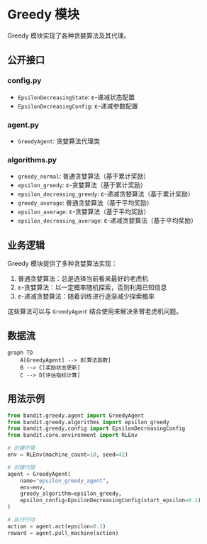 # Greedy 模块

Greedy 模块实现了各种贪婪算法及其代理。

## 公开接口

### config.py
- `EpsilonDecreasingState`: ε-递减状态配置
- `EpsilonDecreasingConfig`: ε-递减参数配置

### agent.py
- `GreedyAgent`: 贪婪算法代理类

### algorithms.py
- `greedy_normal`: 普通贪婪算法（基于累计奖励）
- `epsilon_greedy`: ε-贪婪算法（基于累计奖励）
- `epsilon_decreasing_greedy`: ε-递减贪婪算法（基于累计奖励）
- `greedy_average`: 普通贪婪算法（基于平均奖励）
- `epsilon_average`: ε-贪婪算法（基于平均奖励）
- `epsilon_decreasing_average`: ε-递减贪婪算法（基于平均奖励）

## 业务逻辑

Greedy 模块提供了多种贪婪算法实现：
1. 普通贪婪算法：总是选择当前看来最好的老虎机
2. ε-贪婪算法：以一定概率随机探索，否则利用已知信息
3. ε-递减贪婪算法：随着训练进行逐渐减少探索概率

这些算法可以与 `GreedyAgent` 结合使用来解决多臂老虎机问题。

## 数据流

```mermaid
graph TD
    A[GreedyAgent] --> B[算法函数]
    B --> C[奖励状态更新]
    C --> D[评估指标计算]
```

## 用法示例

```python
from bandit.greedy.agent import GreedyAgent
from bandit.greedy.algorithms import epsilon_greedy
from bandit.greedy.config import EpsilonDecreasingConfig
from bandit.core.environment import RLEnv

# 创建环境
env = RLEnv(machine_count=10, seed=42)

# 创建代理
agent = GreedyAgent(
    name="epsilon_greedy_agent",
    env=env,
    greedy_algorithm=epsilon_greedy,
    epsilon_config=EpsilonDecreasingConfig(start_epsilon=0.1)
)

# 执行行动
action = agent.act(epsilon=0.1)
reward = agent.pull_machine(action)